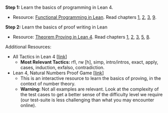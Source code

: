**Step 1:** Learn the basics of programming in Lean 4\. 
* Resource: [Functional Programming in Lean](https://lean-lang.org/functional_programming_in_lean/title.html). Read chapters [1](https://lean-lang.org/functional_programming_in_lean/getting-to-know.html), [2](https://lean-lang.org/functional_programming_in_lean/hello-world.html), [3](https://lean-lang.org/functional_programming_in_lean/props-proofs-indexing.html), [9](https://lean-lang.org/functional_programming_in_lean/tactics-induction-proofs.html). 

**Step 2:** Learn the basics of proof writing in Lean
* Resource: [Theorem Proving in Lean 4](https://leanprover.github.io/theorem_proving_in_lean4/tactics.html). Read chapters [1](https://leanprover.github.io/theorem_proving_in_lean4/introduction.html), [2](https://leanprover.github.io/theorem_proving_in_lean4/dependent_type_theory.html), [3](https://leanprover.github.io/theorem_proving_in_lean4/propositions_and_proofs.html), [5](https://leanprover.github.io/theorem_proving_in_lean4/tactics.html), [8](https://leanprover.github.io/theorem_proving_in_lean4/induction_and_recursion.html).

Additional Resources:
* All Tactics in Lean 4 \[[link](https://github.com/haruhisa-enomoto/mathlib4-all-tactics/blob/main/all-tactics.md)\]  
  * **Most Relevant Tactics:** rfl, rw \[h\], simp, intro/intros, exact, apply, cases, induction, exfalso, contradiction.  
* Lean 4, Natural Numbers Proof Game \[[link](https://adam.math.hhu.de/#/g/leanprover-community/nng4/world/Addition/level/1)\]  
  * This is an interactive resource to learn the basics of proving, in the context of number theory.   
  * **Warning:** Not all examples are relevant. Look at the complexity of the test cases to get a better sense of the difficulty level we require (our test-suite is less challenging than what you may encounter online). 
